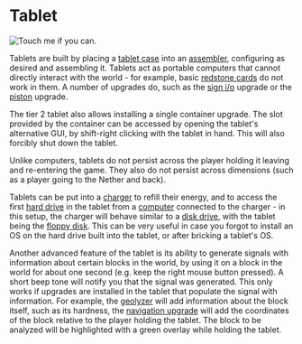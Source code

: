 # Tablet

![Touch me if you can.](item:OpenComputers:item@68)

Tablets are built by placing a [tablet case](tabletCase1.md) into an [assembler](../block/assembler.md), configuring as desired and assembling it. Tablets act as portable computers that cannot directly interact with the world - for example, basic [redstone cards](redstoneCard1.md) do not work in them. A number of upgrades do, such as the [sign i/o](signUpgrade.md) upgrade or the [piston](pistonUpgrade.md) upgrade.

The tier 2 tablet also allows installing a single container upgrade. The slot provided by the container can be accessed by opening the tablet's alternative GUI, by shift-right clicking with the tablet in hand. This will also forcibly shut down the tablet.

Unlike computers, tablets do not persist across the player holding it leaving and re-entering the game. They also do not persist across dimensions (such as a player going to the Nether and back). 

Tablets can be put into a [charger](../block/charger.md) to refill their energy, and to access the first [hard drive](hdd1.md) in the tablet from a [computer](../general/computer.md) connected to the charger - in this setup, the charger will behave similar to a [disk drive](../block/diskDrive.md), with the tablet being the [floppy disk](floppy.md). This can be very useful in case you forgot to install an OS on the hard drive built into the tablet, or after bricking a tablet's OS.

Another advanced feature of the tablet is its ability to generate signals with information about certain blocks in the world, by using it on a block in the world for about one second (e.g. keep the right mouse button pressed). A short beep tone will notify you that the signal was generated. This only works if upgrades are installed in the tablet that populate the signal with information. For example, the [geolyzer](../block/geolyzer.md) will add information about the block itself, such as its hardness, the [navigation upgrade](navigationUpgrade.md) will add the coordinates of the block relative to the player holding the tablet. The block to be analyzed will be highlighted with a green overlay while holding the tablet. 